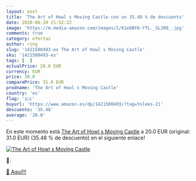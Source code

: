 ```yaml
---
layout: post
title: 'The Art of Howl s Moving Castle con un 35.48 % de descuento'
date: 2020-06-20 21:52:22
image: 'https://m.media-amazon.com/images/I/61e8BY6-YfL._SL200_.jpg'
comments: true
category: ofertas
author: ring
slug: '1421500493-es The Art of Howl s Moving Castle'
sku: '1421500493-es'
tags: [  ]
actualPrice: 20.0 EUR
currency: EUR
price: 20.0
comparePrice: 31.0 EUR
prodname: 'The Art of Howl s Moving Castle'
country: 'es'
flag: '🇪🇸'
buyurl: 'https://www.amazon.es/dp/1421500493/?tag=tolees-21'
descuento: '35.48'
average: '20.0'
---
```


En este momento está [The Art of Howl s Moving Castle](https://www.amazon.es/dp/1421500493/?tag=tolees-21) a 20.0 EUR (original: 31.0 EUR) (35.48 %  de descuento) en el siguiente enlace!

[![The Art of Howl s Moving Castle](https://m.media-amazon.com/images/I/61e8BY6-YfL._SL200_.jpg)](https://www.amazon.es/dp/1421500493/?tag=tolees-21)

🔎:


[🛒 Aquí!!!](https://www.amazon.es/dp/1421500493/?tag=tolees-21)
